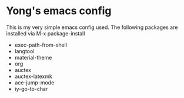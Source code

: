 # Yong's emacs config

This is my very simple emacs config used. The following packages are installed via M-x package-install

- exec-path-from-shell
- langtool
- material-theme
- org
- auctex
- auctex-latexmk
- ace-jump-mode
- iy-go-to-char
